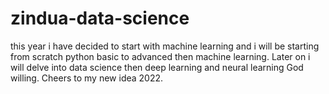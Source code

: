 # zindua-data-science

this year i have decided to start with machine learning and i will be starting from scratch python basic to advanced then machine learning. Later on i will delve into data science then deep learning and neural learning God willing. Cheers to my new idea 2022. 
